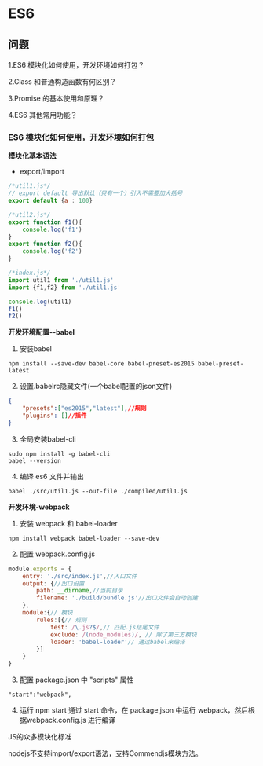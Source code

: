 # ES6

## 问题

1.ES6 模块化如何使用，开发环境如何打包？  

2.Class 和普通构造函数有何区别？

3.Promise 的基本使用和原理？

4.ES6 其他常用功能？



### ES6 模块化如何使用，开发环境如何打包

**模块化基本语法**
- export/import
```javascript
/*util1.js*/
// export default 导出默认（只有一个）引入不需要加大括号
export default {a : 100}

/*util2.js*/
export function f1(){
    console.log('f1')
}
export function f2(){
    console.log('f2')
}
```
```javascript
/*index.js*/
import util1 from './util1.js'
import {f1,f2} from './util1.js'

console.log(util1)
f1()
f2()
```
**开发环境配置--babel**
1. 安装babel
```
npm install --save-dev babel-core babel-preset-es2015 babel-preset-latest
```
2. 设置.babelrc隐藏文件(一个babel配置的json文件)
```json
{
    "presets":["es2015","latest"],//规则
    "plugins": []//插件
}
```
3. 全局安装babel-cli
```
sudo npm install -g babel-cli
babel --version
```
4. 编译 es6 文件并输出
```
babel ./src/util1.js --out-file ./compiled/util1.js
```
**开发环境-webpack**
1. 安装 webpack 和 babel-loader
```
npm install webpack babel-loader --save-dev
```
2. 配置 webpack.config.js
```javascript
module.exports = {
    entry: './src/index.js',//入口文件
    output: {//出口设置
        path: __dirname,//当前目录
        filename: './build/bundle.js'//出口文件会自动创建
    },
    module:{// 模块
        rules:[{// 规则
            test: /\.js?$/,// 匹配.js结尾文件
            exclude: /(node_modules)/, // 除了第三方模块
            loader: 'babel-loader'// 通过babel来编译
        }]
    }
}
```
3. 配置 package.json 中 "scripts" 属性
```
"start":"webpack",
```
4. 运行 npm start
通过 start 命令，在 package.json 中运行 webpack，然后根据webpack.config.js 进行编译

JS的众多模块化标准

nodejs不支持import/export语法，支持Commendjs模块方法。





